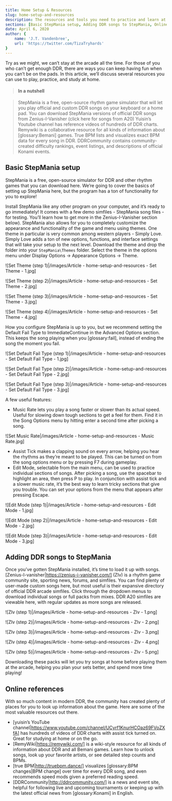 ```yaml
---
title: Home Setup & Resources
slug: home-setup-and-resources
description: The resources and tools you need to practice and learn at home.
sections: [Basic StepMania setup, Adding DDR songs to StepMania, Online references]
date: April 6, 2020
author: {
    name: 'J.T. Vandenbree',
    url: 'https://twitter.com/TizaTryhards'
}
---
```


Try as we might, we can’t stay at the arcade all the time. For those of you who can’t get enough DDR, there are ways you can keep having fun when you can’t be on the pads. In this article, we’ll discuss several resources you can use to play, practice, and study at home.

> #### In a nutshell

> StepMania is a free, open-source rhythm game simulator that will let you play official and custom DDR songs on your keyboard or a home pad.  You can download StepMania versions of official DDR songs from Zenius-I-Vanisher (click here for songs from A20)
> Yuisin’s Youtube channel has reference videos of hundreds of DDR charts. Remywiki is a collaborative resource for all kinds of information about [glossary:Bemani] games. True BPM lists and visualizes exact BPM data for every song in DDR.
> DDRCommunity contains community-created difficulty rankings, event listings, and descriptions of official Konami events.

## Basic StepMania setup

StepMania is a free, open-source simulator for DDR and other rhythm games that you can download here. We’re going to cover the basics of setting up StepMania here, but the program has a ton of functionality for you to explore!

Install StepMania like any other program on your computer, and it’s ready to go immediately! It comes with a few demo simfiles - StepMania song files - for testing. You’ll learn how to get more in the Zenius-I-Vanisher section below). StepMania also allows for you to completely customize the appearance and functionality of the game and menu using themes. One theme in particular is very common among western players - Simply Love. Simply Love adds a ton of new options, functions, and interface settings that will take your setup to the next level. Download the theme and drop the folder into your `StepMania\Themes` folder. Select the theme in the options menu under Display Options → Appearance Options → Theme.

![Set Theme (step 1)|/images/Article - home-setup-and-resources - Set Theme - 1.jpg]

![Set Theme (step 2)|/images/Article - home-setup-and-resources - Set Theme - 2.jpg]

![Set Theme (step 3)|/images/Article - home-setup-and-resources - Set Theme - 3.jpg]

![Set Theme (step 4)|/images/Article - home-setup-and-resources - Set Theme - 4.jpg]

How you configure StepMania is up to you, but we recommend setting the Default Fail Type to ImmediateContinue in the Advanced Options section.  This keeps the song playing when you [glossary:fail], instead of ending the song the moment you fail.

![Set Default Fail Type (step 1)|/images/Article - home-setup-and-resources - Set Default Fail Type - 1.jpg]

![Set Default Fail Type (step 2)|/images/Article - home-setup-and-resources - Set Default Fail Type - 2.jpg]

![Set Default Fail Type (step 3)|/images/Article - home-setup-and-resources - Set Default Fail Type - 3.jpg]

A few useful features:

* Music Rate lets you play a song faster or slower than its actual speed. Useful for slowing down tough sections to get a feel for them. Find it in the Song Options menu by hitting enter a second time after picking a song.

![Set Music Rate|/images/Article - home-setup-and-resources - Music Rate.jpg]

* Assist Tick makes a clapping sound on every arrow, helping you hear the rhythms as they’re meant to be played. This can be turned on from the song options menu or by pressing F7 during gameplay.
* Edit Mode, selectable from the main menu, can be used to practice individual sections of songs. After picking a song, use the spacebar to highlight an area, then press P to play. In conjunction with assist tick and a slower music rate, it’s the best way to learn tricky sections that give you trouble. You can set your options from the menu that appears after pressing Escape.

![Edit Mode (step 1)|/images/Article - home-setup-and-resources - Edit Mode - 1.jpg]

![Edit Mode (step 2)|/images/Article - home-setup-and-resources - Edit Mode - 2.jpg]

![Edit Mode (step 3)|/images/Article - home-setup-and-resources - Edit Mode - 3.jpg]

## Adding DDR songs to StepMania

Once you’ve gotten StepMania installed, it’s time to load it up with songs. [Zenius-I-vanisher|https://zenius-i-vanisher.com/] (ZIv) is a rhythm game community site, sporting news, forums, and simfiles. You can find plenty of user-made custom songs here, but most useful is their expansive directory of official DDR arcade simfiles. Click through the dropdown menus to download individual songs or full packs from mixes. DDR A20 simfiles are viewable here, with regular updates as more songs are released.

![ZIv (step 1)|/images/Article - home-setup-and-resources - ZIv - 1.png]

![ZIv (step 2)|/images/Article - home-setup-and-resources - ZIv - 2.png]

![ZIv (step 3)|/images/Article - home-setup-and-resources - ZIv - 3.png]

![ZIv (step 4)|/images/Article - home-setup-and-resources - ZIv - 4.png]

![ZIv (step 5)|/images/Article - home-setup-and-resources - ZIv - 5.png]

Downloading these packs will let you try songs at home before playing them at the arcade, helping you plan your sets better, and spend more time playing!

## Online references

With so much content in modern DDR, the community has created plenty of places for you to look up information about the game. Here are some of the most valuable resources out there.

* [yuisin’s YouTube channel|https://www.youtube.com/channel/UCyrf1KnurHCOaz69FVoZXfA] has hundreds of videos of DDR charts with assist tick turned on. Great for studying at home or on the go.
* [RemyWiki|https://remywiki.com/] is a wiki-style resource for all kinds of information about DDR and all Bemani games. Learn how to unlock songs, look up your favorite artists, or see detailed step counts and BPMs.
* [true BPM|http://truebpm.dance/] visualizes [glossary:BPM changes|BPM change] over time for every DDR song, and even recommends speed mods given a preferred reading speed.
* [DDRCommunity|http://ddrcommunity.com/] is a news and event site, helpful for following live and upcoming tournaments or keeping up with the latest official news from [glossary:Konami] in English.
